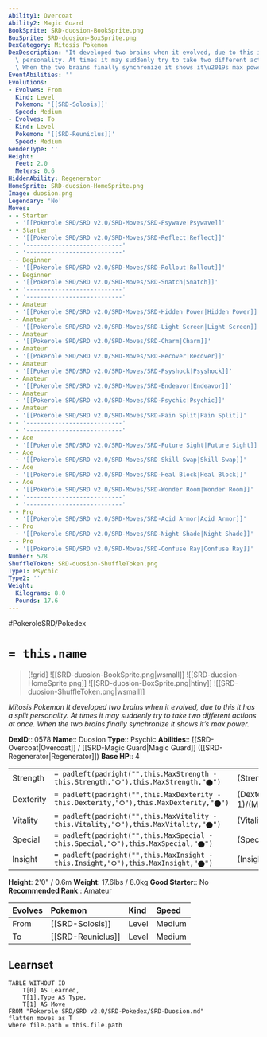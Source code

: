 ```yaml
---
Ability1: Overcoat
Ability2: Magic Guard
BookSprite: SRD-duosion-BookSprite.png
BoxSprite: SRD-duosion-BoxSprite.png
DexCategory: Mitosis Pokemon
DexDescription: "It developed two brains when it evolved, due to this it has a split\
  \ personality. At times it may suddenly try to take two different actions at once.\
  \ When the two brains finally synchronize it shows it\u2019s max power."
EventAbilities: ''
Evolutions:
- Evolves: From
  Kind: Level
  Pokemon: '[[SRD-Solosis]]'
  Speed: Medium
- Evolves: To
  Kind: Level
  Pokemon: '[[SRD-Reuniclus]]'
  Speed: Medium
GenderType: ''
Height:
  Feet: 2.0
  Meters: 0.6
HiddenAbility: Regenerator
HomeSprite: SRD-duosion-HomeSprite.png
Image: duosion.png
Legendary: 'No'
Moves:
- - Starter
  - '[[Pokerole SRD/SRD v2.0/SRD-Moves/SRD-Psywave|Psywave]]'
- - Starter
  - '[[Pokerole SRD/SRD v2.0/SRD-Moves/SRD-Reflect|Reflect]]'
- - '---------------------------'
  - '---------------------------'
- - Beginner
  - '[[Pokerole SRD/SRD v2.0/SRD-Moves/SRD-Rollout|Rollout]]'
- - Beginner
  - '[[Pokerole SRD/SRD v2.0/SRD-Moves/SRD-Snatch|Snatch]]'
- - '---------------------------'
  - '---------------------------'
- - Amateur
  - '[[Pokerole SRD/SRD v2.0/SRD-Moves/SRD-Hidden Power|Hidden Power]]'
- - Amateur
  - '[[Pokerole SRD/SRD v2.0/SRD-Moves/SRD-Light Screen|Light Screen]]'
- - Amateur
  - '[[Pokerole SRD/SRD v2.0/SRD-Moves/SRD-Charm|Charm]]'
- - Amateur
  - '[[Pokerole SRD/SRD v2.0/SRD-Moves/SRD-Recover|Recover]]'
- - Amateur
  - '[[Pokerole SRD/SRD v2.0/SRD-Moves/SRD-Psyshock|Psyshock]]'
- - Amateur
  - '[[Pokerole SRD/SRD v2.0/SRD-Moves/SRD-Endeavor|Endeavor]]'
- - Amateur
  - '[[Pokerole SRD/SRD v2.0/SRD-Moves/SRD-Psychic|Psychic]]'
- - Amateur
  - '[[Pokerole SRD/SRD v2.0/SRD-Moves/SRD-Pain Split|Pain Split]]'
- - '---------------------------'
  - '---------------------------'
- - Ace
  - '[[Pokerole SRD/SRD v2.0/SRD-Moves/SRD-Future Sight|Future Sight]]'
- - Ace
  - '[[Pokerole SRD/SRD v2.0/SRD-Moves/SRD-Skill Swap|Skill Swap]]'
- - Ace
  - '[[Pokerole SRD/SRD v2.0/SRD-Moves/SRD-Heal Block|Heal Block]]'
- - Ace
  - '[[Pokerole SRD/SRD v2.0/SRD-Moves/SRD-Wonder Room|Wonder Room]]'
- - '---------------------------'
  - '---------------------------'
- - Pro
  - '[[Pokerole SRD/SRD v2.0/SRD-Moves/SRD-Acid Armor|Acid Armor]]'
- - Pro
  - '[[Pokerole SRD/SRD v2.0/SRD-Moves/SRD-Night Shade|Night Shade]]'
- - Pro
  - '[[Pokerole SRD/SRD v2.0/SRD-Moves/SRD-Confuse Ray|Confuse Ray]]'
Number: 578
ShuffleToken: SRD-duosion-ShuffleToken.png
Type1: Psychic
Type2: ''
Weight:
  Kilograms: 8.0
  Pounds: 17.6
---
```


#PokeroleSRD/Pokedex

# `= this.name`

> [!grid]
> ![[SRD-duosion-BookSprite.png|wsmall]]
> ![[SRD-duosion-HomeSprite.png]]
> ![[SRD-duosion-BoxSprite.png|htiny]]
> ![[SRD-duosion-ShuffleToken.png|wsmall]]


*Mitosis Pokemon*
*It developed two brains when it evolved, due to this it has a split personality. At times it may suddenly try to take two different actions at once. When the two brains finally synchronize it shows it’s max power.*

**DexID**:: 0578
**Name**:: Duosion
**Type**:: Psychic
**Abilities**:: [[SRD-Overcoat|Overcoat]] / [[SRD-Magic Guard|Magic Guard]] ([[SRD-Regenerator|Regenerator]])
**Base HP**:: 4

|           |                                                                                        |                                          |
| --------- | -------------------------------------------------------------------------------------- | ---------------------------------------- |
| Strength  | `= padleft(padright("",this.MaxStrength - this.Strength,"⭘"),this.MaxStrength,"⬤")`    | (Strength::1)/(MaxStrength::3)   |
| Dexterity | `= padleft(padright("",this.MaxDexterity - this.Dexterity,"⭘"),this.MaxDexterity,"⬤")` | (Dexterity:: 1)/(MaxDexterity::3) |
| Vitality  | `= padleft(padright("",this.MaxVitality - this.Vitality,"⭘"),this.MaxVitality,"⬤")`    | (Vitality::2)/(MaxVitality::4)   |
| Special   | `= padleft(padright("",this.MaxSpecial - this.Special,"⭘"),this.MaxSpecial,"⬤")`       | (Special::3)/(MaxSpecial::7)     |
| Insight   | `= padleft(padright("",this.MaxInsight - this.Insight,"⭘"),this.MaxInsight,"⬤")`       | (Insight::2)/(MaxInsight::4)     |

**Height**: 2'0" / 0.6m
**Weight**: 17.6lbs / 8.0kg
**Good Starter**:: No
**Recommended Rank**:: Amateur

| Evolves   | Pokemon           | Kind   | Speed   |
|:----------|:------------------|:-------|:--------|
| From      | [[SRD-Solosis]]   | Level  | Medium  |
| To        | [[SRD-Reuniclus]] | Level  | Medium  |

## Learnset

```dataview
TABLE WITHOUT ID
    T[0] AS Learned,
    T[1].Type AS Type,
    T[1] AS Move
FROM "Pokerole SRD/SRD v2.0/SRD-Pokedex/SRD-Duosion.md"
flatten moves as T
where file.path = this.file.path
```
